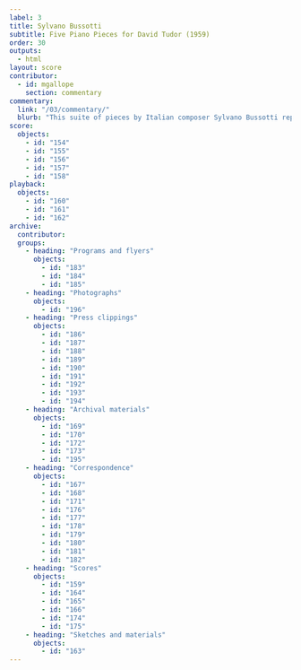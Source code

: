 ```yaml
---
label: 3
title: Sylvano Bussotti
subtitle: Five Piano Pieces for David Tudor (1959)
order: 30
outputs: 
  - html
layout: score
contributor:
  - id: mgallope
    section: commentary
commentary:
  link: "/03/commentary/"
  blurb: "This suite of pieces by Italian composer Sylvano Bussotti represents some of the most visually expressive—even psychedelic—of any of the experimental notations that David Tudor performed during the 1950s. While some of the pieces in Bussotti’s *Five Piano Pieces* employ traditional elements of musical notation, others ask the performer to learn customized symbol systems and require the performer to make calculations. *No. 3* leaves the pianist largely on their own to devise their own system for decoding and realizing a performance."
score:
  objects:
    - id: "154"
    - id: "155"
    - id: "156"
    - id: "157"
    - id: "158"
playback:
  objects:
    - id: "160"
    - id: "161"
    - id: "162"
archive: 
  contributor:
  groups:
    - heading: "Programs and flyers"
      objects:
        - id: "183"
        - id: "184"
        - id: "185"
    - heading: "Photographs"
      objects:
        - id: "196"
    - heading: "Press clippings"
      objects:
        - id: "186"
        - id: "187"
        - id: "188"
        - id: "189"
        - id: "190"
        - id: "191"
        - id: "192"
        - id: "193"
        - id: "194"
    - heading: "Archival materials"
      objects:
        - id: "169"
        - id: "170"
        - id: "172"
        - id: "173"
        - id: "195"
    - heading: "Correspondence"
      objects:
        - id: "167"
        - id: "168"
        - id: "171"
        - id: "176"
        - id: "177"
        - id: "178"
        - id: "179"
        - id: "180"
        - id: "181"
        - id: "182"
    - heading: "Scores"
      objects:
        - id: "159"
        - id: "164"
        - id: "165"
        - id: "166"
        - id: "174"
        - id: "175"
    - heading: "Sketches and materials"
      objects:
        - id: "163"
---
```

